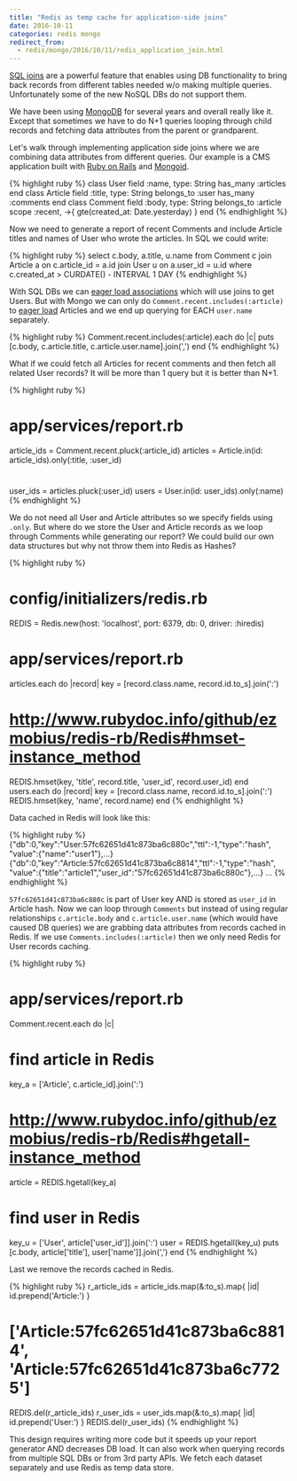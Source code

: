```yaml
---
title: "Redis as temp cache for application-side joins"
date: 2016-10-11
categories: redis mongo
redirect_from:
  - redis/mongo/2016/10/11/redis_application_join.html
---
```


[SQL joins](http://www.w3schools.com/sql/sql_join.asp) are a powerful feature that enables using DB functionality to bring back records from different tables needed w/o making multiple queries.  Unfortunately some of the new NoSQL DBs do not support them.

We have been using [MongoDB](http://mongodb.com) for several years and overall really like it.  Except that sometimes we have to do N+1 queries looping through child records and fetching data attributes from the parent or grandparent.  

Let's walk through implementing application side joins where we are combining data attributes from different queries.  Our example is a CMS application built with [Ruby on Rails](http://rubyonrails.org/) and [Mongoid](https://github.com/mongodb/mongoid).

{% highlight ruby %}
class User
  field :name, type: String
  has_many :articles
end
class Article
  field :title, type: String
  belongs_to :user
  has_many :comments
end
class Comment
  field :body, type: String
  belongs_to :article
  scope :recent, ->{ gte(created_at: Date.yesterday)  }
end
{% endhighlight %}

Now we need to generate a report of recent Comments and include Article titles and names of User who wrote the articles.  In SQL we could write:

{% highlight ruby %}
select
c.body, a.title, u.name
from Comment c
join Article a on c.article_id = a.id
join User u on a.user_id = u.id
where c.created_at > CURDATE() - INTERVAL 1 DAY
{% endhighlight %}

With SQL DBs we can [eager load associations](http://guides.rubyonrails.org/active_record_querying.html#eager-loading-associations) which will use joins to get Users.  But with Mongo we can only do `Comment.recent.includes(:article)` to [eager load](http://www.rubydoc.info/github/mongoid/mongoid/Mongoid%2FCriteria%3Aincludes) Articles and we end up querying for EACH `user.name` separately.  

{% highlight ruby %}
Comment.recent.includes(:article).each do |c|
  puts [c.body, c.article.title, c.article.user.name].join(',')
end
{% endhighlight %}

What if we could fetch all Articles for recent comments and then fetch all related User records?  It will be more than 1 query but it is better than N+1.  

{% highlight ruby %}
# app/services/report.rb
article_ids = Comment.recent.pluck(:article_id)
articles = Article.in(id: article_ids).only(:title, :user_id)
#
user_ids = articles.pluck(:user_id)
users = User.in(id: user_ids).only(:name)
{% endhighlight %}

We do not need all User and Article attributes so we specify fields using `.only`.  But where do we store the User and Article records as we loop through Comments while generating our report?  We could build our own data structures but why not throw them into Redis as Hashes?

{% highlight ruby %}
# config/initializers/redis.rb
REDIS = Redis.new(host: 'localhost', port: 6379, db: 0, driver: :hiredis)
# app/services/report.rb
articles.each do |record|
  key = [record.class.name, record.id.to_s].join(':')
  # http://www.rubydoc.info/github/ezmobius/redis-rb/Redis#hmset-instance_method
  REDIS.hmset(key, 'title', record.title, 'user_id', record.user_id)
end
users.each do |record|
  key = [record.class.name, record.id.to_s].join(':')
  REDIS.hmset(key, 'name', record.name)
end
{% endhighlight %}

Data cached in Redis will look like this:

{% highlight ruby %}
{"db":0,"key":"User:57fc62651d41c873ba6c880c","ttl":-1,"type":"hash",
"value":{"name":"user1"},...}
{"db":0,"key":"Article:57fc62651d41c873ba6c8814","ttl":-1,"type":"hash",
"value":{"title":"article1","user_id":"57fc62651d41c873ba6c880c"},...}
...
{% endhighlight %}

`57fc62651d41c873ba6c880c` is part of User key AND is stored as `user_id` in Article hash. Now we can loop through `Comments` but instead of using regular relationships `c.article.body` and `c.article.user.name` (which would have caused DB queries) we are grabbing data attributes from records cached in Redis.  If we use `Comments.includes(:article)` then we only need Redis for User records caching.  

{% highlight ruby %}
# app/services/report.rb
Comment.recent.each do |c|
  # find article in Redis
  key_a = ['Article', c.article_id].join(':')
  # http://www.rubydoc.info/github/ezmobius/redis-rb/Redis#hgetall-instance_method
  article = REDIS.hgetall(key_a)
  # find user in Redis
  key_u = ['User', article['user_id']].join(':')
  user = REDIS.hgetall(key_u)
  puts [c.body, article['title'], user['name']].join(',')
end
{% endhighlight %}

Last we remove the records cached in Redis.  

{% highlight ruby %}
r_article_ids = article_ids.map(&:to_s).map{ |id| id.prepend('Article:') }
# ['Article:57fc62651d41c873ba6c8814', 'Article:57fc62651d41c873ba6c7725']
REDIS.del(r_article_ids)
r_user_ids = user_ids.map(&:to_s).map{ |id| id.prepend('User:') }
REDIS.del(r_user_ids)
{% endhighlight %}

This design requires writing more code but it speeds up your report generator AND decreases DB load.  It can also work when querying records from multiple SQL DBs or from 3rd party APIs.  We fetch each dataset separately and use Redis as temp data store.

